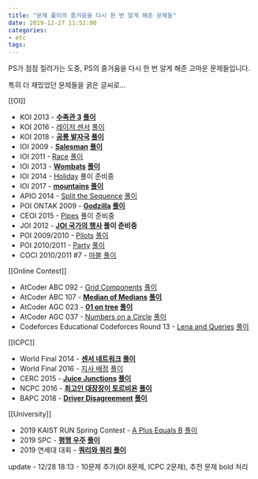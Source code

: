 ```yaml
---
title: "문제 풀이의 즐거움을 다시 한 번 알게 해준 문제들"
date: 2019-12-27 11:52:00
categories:
- etc
tags:
---
```


PS가 점점 질려가는 도중, PS의 즐거움을 다시 한 번 알게 해준 고마운 문제들입니다.

특히 더 재밌었던 문제들을 굵은 글씨로...

[[OI]]
* KOI 2013 - <b>[수족관 3](http://icpc.me/8987) [풀이](https://justicehui.github.io/koi/2019/12/07/BOJ8987/)</b>
* KOI 2016 - [레이저 센서](http://icpc.me/13307) [풀이](https://justicehui.github.io/koi/2019/12/04/BOJ13307/)
* KOI 2018 - <b>[공룡 발자국](http://icpc.me/15974) [풀이](https://justicehui.github.io/koi/2019/12/06/BOJ15974/)</b>
* IOI 2009 - <b>[Salesman](http://icpc.me/5466) [풀이](https://justicehui.github.io/ioi/2019/01/17/ioi09_8/)</b>
* IOI 2011 - [Race](http://icpc.me/5820) [풀이](https://justicehui.github.io/ioi/2019/11/02/BOJ5820/)
* IOI 2013 - <b>[Wombats](http://icpc.me/8874) [풀이](https://justicehui.github.io/ioi/2019/12/19/BOJ8874/)</b>
* IOI 2014 - [Holiday](http://icpc.me/10076) 풀이 준비중
* IOI 2017 - <b>[mountains](https://oj.uz/problem/view/IOI17_mountains) [풀이](https://justicehui.github.io/ioi/2019/12/13/IOI17-mountains/)</b>
* APIO 2014 - [Split the Sequence](http://icpc.me/10067) [풀이](https://justicehui.github.io/apio/2019/10/09/BOJ10067/)
* POI ONTAK 2009 - <b>[Godzilla](http://icpc.me/8496) [풀이](https://justicehui.github.io/poi/2019/12/27/BOJ8496/)</b>
* CEOI 2015 - [Pipes](http://icpc.me/10957) 풀이 준비중
* JOI 2012 - <b>[JOI 국가의 행사](http://icpc.me/5542) 풀이 준비중</b>
* POI 2009/2010 - [Pilots](http://icpc.me/8201) [풀이](https://justicehui.github.io/poi/2019/03/24/BOJ8201/)
* POI 2010/2011 - [Party](http://icpc.me/8214) [풀이](https://justicehui.github.io/poi/2019/09/09/BOJ8214/)
* COCI 2010/2011 #7 - [마블](http://icpc.me/2843) [풀이](https://justicehui.github.io/coci/2019/12/13/BOJ2843/)

[[Online Contest]]
* AtCoder ABC 092 - [Grid Components](https://atcoder.jp/contests/abc092/tasks/arc093_b) [풀이](https://justicehui.github.io/atcoder/2019/12/12/ABC092D/)
* AtCoder ABC 107 - <b>[Median of Medians](https://atcoder.jp/contests/abc107/tasks/arc101_b) [풀이](https://justicehui.github.io/atcoder/2019/12/12/ABC107D/)</b>
* AtCoder AGC 023 - <b>[01 on tree](https://atcoder.jp/contests/agc023/tasks/agc023_f) [풀이](https://justicehui.github.io/atcoder/2019/12/23/AGC023F/)</b>
* AtCoder AGC 037 - [Numbers on a Circle](https://atcoder.jp/contests/agc037/tasks/agc037_c) [풀이](https://justicehui.github.io/atcoder/2019/12/13/AGC037C/)
* Codeforces Educational Codeforces Round 13 - [Lena and Queries](http://icpc.me/12876) [풀이](https://justicehui.github.io/ps/2019/12/24/BOJ12876/)

[[ICPC]]
* World Final 2014 - <b>[센서 네트워크](http://icpc.me/10058) [풀이](https://justicehui.github.io/icpc/2019/12/25/BOJ10058/)</b>
* World Final 2016 - [지사 배정](http://icpc.me/12766) [풀이](https://justicehui.github.io/icpc/2019/12/24/BOJ12766/)
* CERC 2015 - <b>[Juice Junctions](http://icpc.me/11622) [풀이](https://justicehui.github.io/icpc/2019/08/18/BOJ11622/)</b>
* NCPC 2016 - <b>[최고인 대장장이 토르비욘](http://icpc.me/13361) [풀이](https://justicehui.github.io/icpc/2019/10/02/BOJ13361/)</b>
* BAPC 2018 - <b>[Driver Disagreement](http://icpc.me/16307) [풀이](https://justicehui.github.io/icpc/2019/12/25/BOJ16307/)</b>

[[University]]
* 2019 KAIST RUN Spring Contest - [A Plus Equals B](http://icpc.me/17167) [풀이](https://justicehui.github.io/ps/2019/11/26/BOJ17167/)
* 2019 SPC - <b>[평행 우주](http://icpc.me/18123) [풀이](https://justicehui.github.io/hard-algorithm/2019/11/28/tree-isomorphism/)</b>
* 2019 연세대 대회 - <b>[쿼리와 쿼리](http://icpc.me/17082) [풀이](https://justicehui.github.io/ps/2019/12/18/BOJ17082/)</b>

update - 12/28 18:13 - 10문제 추가(OI 8문제, ICPC 2문제), 추천 문제 bold 처리
